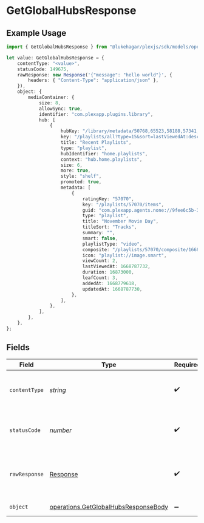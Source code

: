 # GetGlobalHubsResponse

## Example Usage

```typescript
import { GetGlobalHubsResponse } from "@lukehagar/plexjs/sdk/models/operations";

let value: GetGlobalHubsResponse = {
    contentType: "<value>",
    statusCode: 149675,
    rawResponse: new Response('{"message": "hello world"}', {
        headers: { "Content-Type": "application/json" },
    }),
    object: {
        mediaContainer: {
            size: 8,
            allowSync: true,
            identifier: "com.plexapp.plugins.library",
            hub: [
                {
                    hubKey: "/library/metadata/50768,65523,58188,57341,57302,57070",
                    key: "/playlists/all?type=15&sort=lastViewedAt:desc&playlistType=video,audio",
                    title: "Recent Playlists",
                    type: "playlist",
                    hubIdentifier: "home.playlists",
                    context: "hub.home.playlists",
                    size: 6,
                    more: true,
                    style: "shelf",
                    promoted: true,
                    metadata: [
                        {
                            ratingKey: "57070",
                            key: "/playlists/57070/items",
                            guid: "com.plexapp.agents.none://9fee6c5b-3143-4923-813e-57bd0190056c",
                            type: "playlist",
                            title: "November Movie Day",
                            titleSort: "Tracks",
                            summary: "",
                            smart: false,
                            playlistType: "video",
                            composite: "/playlists/57070/composite/1668787730",
                            icon: "playlist://image.smart",
                            viewCount: 2,
                            lastViewedAt: 1668787732,
                            duration: 16873000,
                            leafCount: 3,
                            addedAt: 1668779618,
                            updatedAt: 1668787730,
                        },
                    ],
                },
            ],
        },
    },
};
```

## Fields

| Field                                                                                               | Type                                                                                                | Required                                                                                            | Description                                                                                         |
| --------------------------------------------------------------------------------------------------- | --------------------------------------------------------------------------------------------------- | --------------------------------------------------------------------------------------------------- | --------------------------------------------------------------------------------------------------- |
| `contentType`                                                                                       | *string*                                                                                            | :heavy_check_mark:                                                                                  | HTTP response content type for this operation                                                       |
| `statusCode`                                                                                        | *number*                                                                                            | :heavy_check_mark:                                                                                  | HTTP response status code for this operation                                                        |
| `rawResponse`                                                                                       | [Response](https://developer.mozilla.org/en-US/docs/Web/API/Response)                               | :heavy_check_mark:                                                                                  | Raw HTTP response; suitable for custom response parsing                                             |
| `object`                                                                                            | [operations.GetGlobalHubsResponseBody](../../../sdk/models/operations/getglobalhubsresponsebody.md) | :heavy_minus_sign:                                                                                  | returns global hubs                                                                                 |